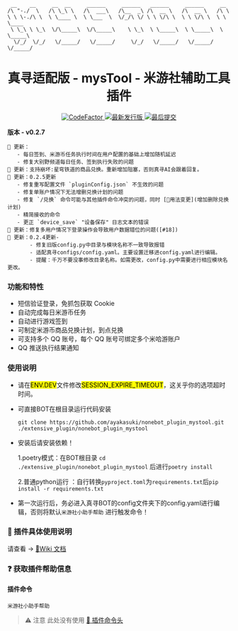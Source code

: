 
```
 __    __     __  __     ______     ______   ______     ______     __
/\ "-./  \   /\ \_\ \   /\  ___\   /\__  _\ /\  __ \   /\  __ \   /\ \
\ \ \-./\ \  \ \____ \  \ \___  \  \/_/\ \/ \ \ \/\ \  \ \ \/\ \  \ \ \____
 \ \_\ \ \_\  \/\_____\  \/\_____\    \ \_\  \ \_____\  \ \_____\  \ \_____\
  \/_/  \/_/   \/_____/   \/_____/     \/_/   \/_____/   \/_____/   \/_____/
```

<div align="center"><h1> 真寻适配版 - mysTool - 米游社辅助工具插件</div>

<div align="center">
  <a href="https://github.com/ayakasuki/nonebot_plugin_mystool" target="_blank">
    <img alt="CodeFactor" src="https://www.codefactor.io/repository/github/ayakasuki/nonebot_plugin_mystool/badge?style=for-the-badge">
  </a>
  <a href="https://github.com/ayakasuki/nonebot-plugin-mystool" target="_blank">
    <img alt="最新发行版" src="https://img.shields.io/github/v/release/Aayakasuki/nonebot_plugin_mystool?logo=python&style=for-the-badge">
  </a>
  <a href="https://github.com/ayakasuki/nonebot-plugin-mystool" target="_blank">
    <img alt="最后提交" src="https://img.shields.io/github/last-commit/Ayakasuki/nonebot_plugin_mystool?style=for-the-badge">
  </a>
</div>

**版本 - v0.2.7**
 ```
📣 更新：
    - 每日签到、米游币任务执行时间在用户配置的基础上增加随机延迟
    - 修复大别野频道每日任务、签到执行失败的问题
📣 更新：支持崩坏:星穹铁道的商品兑换。重新增加阻塞，否则真寻AI会跟着回复。
📣 更新：0.2.5更新
    - 修复重写配置文件 `pluginConfig.json` 不生效的问题
    - 修复单账户情况下无法增删兑换计划的问题
    - 修复 `/兑换` 命令可能与其他插件命令冲突的问题，同时 [🔗用法变更](增加删除兑换计划)
    - 精简接收的命令
    - 更正 `device_save` "设备保存" 日志文本的错误
📣 更新：修复多用户情况下登录操作会导致用户数据错位的问题([#18])
📣 更新：0.2.4更新-
        - 修复旧版config.py中目录与模块名称不一致导致报错
        - 适配真寻configs/config.yaml。主要设置迁移进config.yaml进行编辑。
        - 提醒：千万不要没事修改目录名称。如需更改，config.py中需要进行相应模块名更改。
```

### 功能和特性

- 短信验证登录，免抓包获取 Cookie
- 自动完成每日米游币任务
- 自动进行游戏签到
- 可制定米游币商品兑换计划，到点兑换
- 可支持多个 QQ 账号，每个 QQ 账号可绑定多个米哈游账户
- QQ 推送执行结果通知

### 使用说明

* 请在<mark>ENV.DEV</mark>文件修改<mark>SESSION_EXPIRE_TIMEOUT</mark>，这关乎你的选项超时时间。

* 可直接BOT在根目录运行代码安装
  
  ```
  git clone https://github.com/ayakasuki/nonebot_plugin_mystool.git ./extensive_plugin/nonebot_plugin_mystool
  ```

* 安装后请安装依赖！
 
  1.poetry模式：在BOT根目录 ```cd ./extensive_plugin/nonebot_plugin_mystool``` 后进行```poetry install```
 
  2.普通python运行 ：自行转换```pyproject.toml```为```requirements.txt```后```pip install -r requirements.txt```

* 第一次运行后，务必进入真寻BOT的config文件夹下的config.yaml进行编辑，否则将默认```米游社小助手帮助``` 进行触发命令！

### 

### 📖 插件具体使用说明

请查看 -> [🔗Wiki 文档](https://github.com/Ljzd-PRO/nonebot-plugin-mystool/wiki)

### ❓ 获取插件帮助信息

#### 插件命令

```
米游社小助手帮助
```

> ⚠️ 注意 此处没有使用 [🔗 插件命令头](https://github.com/Ljzd-PRO/nonebot-plugin-mystool/wiki/Configuration-Config#command_start)
